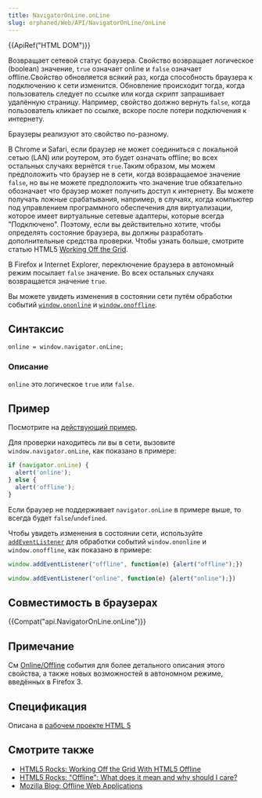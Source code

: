 ```yaml
---
title: NavigatorOnLine.onLine
slug: orphaned/Web/API/NavigatorOnLine/onLine
---
```


{{ApiRef("HTML DOM")}}

Возвращает сетевой статус браузера. Свойство возвращает логическое (boolean) значение, `true` означает online и `false` означает offline.Свойство обновляется всякий раз, когда способность браузера к подключению к сети изменится. Обновление происходит тогда, когда пользователь следует по ссылке или когда скрипт запрашивает удалённую страницу. Например, свойство должно вернуть `false`, когда пользователь кликает по ссылке, вскоре после потери подключения к интернету.

Браузеры реализуют это свойство по-разному.

В Chrome и Safari, если браузер не может соединиться с локальной сетью (LAN) или роутером, это будет означать offline; во всех остальных случаях вернётся `true`.Таким образом, мы можем предположить что браузер не в сети, когда возвращаемое значение `false`, но вы не можете предположить что значение true обязательно обозначает что браузер может получить доступ к интернету. Вы можете получать ложные срабатывания, например, в случаях, когда компьютер под управлением программного обеспечения для виртуализации, которое имеет виртуальные сетевые адаптеры, которые всегда "Подключено". Поэтому, если вы действительно хотите, чтобы определять состояние браузера, вы должны разработать дополнительные средства проверки. Чтобы узнать больше, смотрите статью HTML5 [Working Off the Grid](http://www.html5rocks.com/en/mobile/workingoffthegrid.html).

В Firefox и Internet Explorer, переключение браузера в автономный режим посылает `false` значение. Во всех остальных случаях возвращается значение `true`.

Вы можете увидеть изменения в состоянии сети путём обработки событий [`window.ononline`](/ru/docs/Web/API/document.ononline) и [`window.onoffline`](/ru/docs/Web/API/document.onoffline).

## Синтаксис

```
online = window.navigator.onLine;
```

### Описание

`online` это логическое `true` или `false`.

## Пример

Посмотрите на [действующий пример](http://html5-demos.appspot.com/static/navigator.onLine.html).

Для проверки находитесь ли вы в сети, вызовите `window.navigator.onLine`, как показано в примере:

```js
if (navigator.onLine) {
  alert('online');
} else {
  alert('offline');
}
```

Если браузер не поддерживает `navigator.onLine` в примере выше, то всегда будет `false`/`undefined`.

Чтобы увидеть изменения в состоянии сети, используйте [`addEventListener`](/ru/docs/DOM/element.addEventListener "DOM/element.addEventListener") для обработки событий `window.ononline` и `window.onoffline`, как показано в примере:

```js
window.addEventListener("offline", function(e) {alert("offline");})

window.addEventListener("online", function(e) {alert("online");})
```

## Совместимость в браузерах

{{Compat("api.NavigatorOnLine.onLine")}}

## Примечание

См [Online/Offline](/ru/docs/Online_and_offline_events "Online_and_offline_events") события для более детального описания этого свойства, а также новых возможностей в автономном режиме, введённых в Firefox 3.

## Спецификация

Описана в [рабочем проекте HTML 5](http://www.whatwg.org/specs/web-apps/current-work/#navigator.online)

## Смотрите также

- [HTML5 Rocks: Working Off the Grid With HTML5 Offline](http://www.html5rocks.com/en/mobile/workingoffthegrid.html)
- [HTML5 Rocks: "Offline": What does it mean and why should I care?](http://www.html5rocks.com/en/tutorials/offline/whats-offline/)
- [Mozilla Blog: Offline Web Applications](http://hacks.mozilla.org/2010/01/offline-web-applications/)
